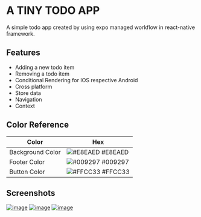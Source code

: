 
# A TINY TODO APP
A simple todo app created by using expo managed workflow in react-native framework.



## Features

- Adding a new todo item
- Removing a todo item
- Conditional Rendering for IOS respective Android
- Cross platform
- Store data
- Navigation
- Context

## Color Reference

| Color             | Hex                                                                |
| ----------------- | ------------------------------------------------------------------ |
| Background Color | ![#E8EAED](https://via.placeholder.com/10/E8EAED?text=+) #E8EAED |
| Footer Color | ![#009297](https://via.placeholder.com/10/009297?text=+) #009297 |
| Button Color | ![#FFCC33](https://via.placeholder.com/10/FFCC33?text=+) #FFCC33 |



## Screenshots

[![image](https://www.linkpicture.com/q/Skärmavbild-2022-02-08-kl.14.07.16.png)](https://www.linkpicture.com/view.php?img=LPic62026b803e060752889818)
[![image](https://www.linkpicture.com/q/Skärmavbild-2022-02-08-kl.14.12.51.png)](https://www.linkpicture.com/view.php?img=LPic62026c64c311d672097403)
[![image](https://www.linkpicture.com/q/Skärmavbild-2022-02-08-kl.14.08.36.png)](https://www.linkpicture.com/view.php?img=LPic62026bf9105fa538030829)

